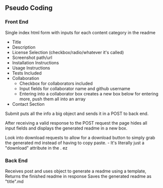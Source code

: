 ## Pseudo Coding

### Front End

Single index html form with inputs for each content category in the readme
- Title
- Description
- License Selection (checkbox/radio/whatever it's called)
- Screenshot path/url
- Installation Instructions
- Usage Instructions
- Tests Included
- Collaboration
  - Checkbox for collaborators included
  - Input fields for collaborator name and github username
  - Entering into a collaborator box creates a new box below for entering more, push them all into an array 
- Contact Section

Submit puts all the info a big object and sends it in a POST to back end.

After receiving a valid response to the POST request the page hides all input fields and displays the generated readme in a new box.

Look into download requests to allow for a download button to simply grab the generated md instead of having to copy paste. - It's literally just a "download" attribute in the <a>. ez

### Back End

Receives post and uses object to generate a readme using a template,
Returns the finished readme in response
Saves the generated readme as "title".md
